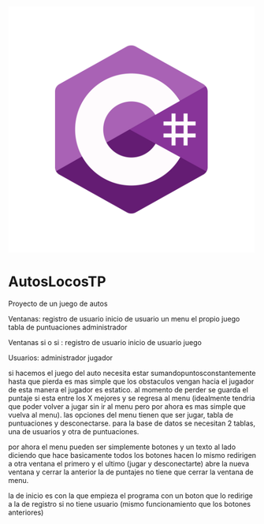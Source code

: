 ![C#-logo](https://github.com/Tolentino995/AutosLocosTP/blob/main/images/Caratula%20Logo%20C%23%20.png)
# AutosLocosTP
Proyecto de un juego de autos

Ventanas: 
registro de usuario
inicio de usuario
un menu
el propio juego
tabla de puntuaciones
administrador

Ventanas si o si :
registro de usuario
inicio de usuario
juego

Usuarios: 
administrador
jugador

si hacemos el juego del auto necesita estar sumandopuntosconstantemente hasta que pierda es mas simple que los obstaculos vengan hacia el jugador
de esta manera el jugador es estatico. al momento de perder se guarda el puntaje si esta entre los X mejores y se regresa al menu (idealmente tendria que 
poder volver a jugar sin ir al menu pero por ahora es mas simple que vuelva al menu). las opciones del menu tienen que ser jugar, tabla de puntuaciones y desconectarse.
para la base de datos se necesitan 2 tablas, una de usuarios y otra de puntuaciones.

por ahora el menu pueden ser simplemente botones y un texto al lado diciendo que hace
basicamente todos los botones hacen lo mismo redirigen a otra ventana el primero y el ultimo (jugar y desconectarte) abre la nueva ventana y cerrar la anterior
la de puntajes no tiene que cerrar la ventana de menu.

la de inicio es con la que empieza el programa con un boton que lo redirige a la de registro si no tiene usuario (mismo funcionamiento que los botones anteriores)
